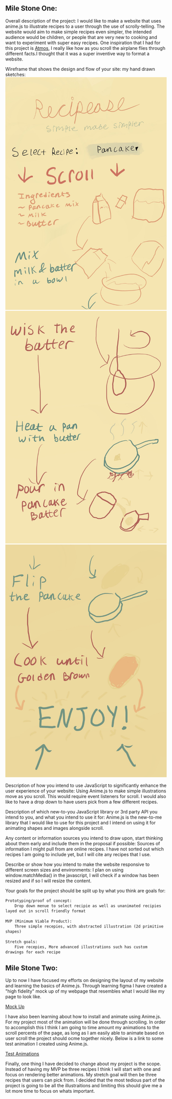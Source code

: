 Mile Stone One:
--------------------------------
Overall description of the project:
    I would like to make a website that uses anime.js to illustrate recipes to a user through the use of scrolly-telling. The website would aim to make simple recipes even simpler, the intended audience would be children, or people that are very new to cooking and want to experiment with super easy recipes. One inspiration that I had for this project is [Atmos](https://atmos.leeroy.ca), I really like how as you scroll the airplane flies through different facts.I thought that it was a super inventive way to format a website.

Wireframe that shows the design and flow of your site:
    my hand drawn sketches:
    ![cover page](Group-PDF-Export_page_1.jpeg) 
    ![process page](Group-PDF-Export_page_2.jpeg)
    ![finished page](Group-PDF-Export_page_3.jpeg) 

Description of how you intend to use JavaScript to significantly enhance the user experience of your website:
    Using Anime.js to make simple illustrations move as you scroll. This would require event listeners for scroll. I would also like to have a drop down to have users pick from a few different recipes.

Description of which new-to-you JavaScript library or 3rd party API you intend to you, and what you intend to use it for:
    Anime.js is the new-to-me library that I would like to use for this project and I intend on using it for animating shapes and images alongside scroll.

Any content or information sources you intend to draw upon, start thinking about them early and include them in the proposal if possible:
    Sources of information I might pull from are online recipes. I have not sorted out which recipes I am going to include yet, but I will cite any recipes that I use.

Describe or show how you intend to make the website responsive to different screen sizes and environments:
    I plan on using window.matchMedia() in the javascript, I will check if a window has been resized and if so I will resize the content. 

Your goals for the project should be split up by what you think are goals for:
    
    Prototyping/proof of concept:
        Drop down menue to select recipie as well as unanimated recipies layed out in scroll friendly format

    MVP (Minimum Viable Product):
        Three simple recepies, with abstracted illustration (2d primitive shapes)

    Stretch goals:
        Five recepies, More advanced illustrations such has custom drawings for each recipe


Mile Stone Two:
--------------------------------
Up to now I have focused my efforts on designing the layout of my website and learning the basics of Anime.js. Through learning figma I have created a "high fidelity" mock up of my webpage that resembles what I would like my page to look like.

[Mock Up](https://www.figma.com/design/3hf3KFyFOf3J5LMHdvjCjM/HF-recipease?node-id=9-356&t=OJBx5Z9oOokUOUbk-1)

I have also been learning about how to install and animate using Anime.js. For my project most of the animation will be done through scrolling. In order to accomplish this I think I am going to time amount my animations to the scroll percents of the page, as long as I am easily able to animate based on user scroll the project should ocme together nicely. Below is a link to some test animation I created using Anime.js.

[Test Animations](https://github.com/WolfgangLoud/ATLS-4630-FA24/blob/b36f2f6484d9c084770dc13e1b81cc8aa6c3c6a0/projectOne/main.js)

Finally, one thing I have decided to change about my project is the scope. Instead of having my MVP be three recipes I think I will start with one and focus on rendering better animations. My stretch goal will then be three recipes that users can pick from. I decided that the most tedious part of the project is going to be all the illustraitions and limiting this should give me a lot more time to focus on whats important.





